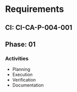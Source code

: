 # Requirements

## CI: CI-CA-P-004-001
## Phase: 01

### Activities
- Planning
- Execution
- Verification
- Documentation
